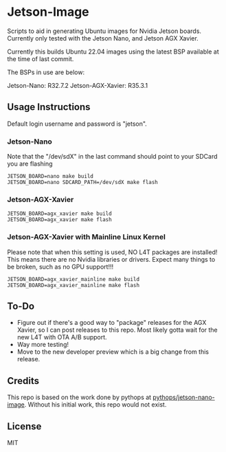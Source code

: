 # Jetson-Image

Scripts to aid in generating Ubuntu images for Nvidia Jetson boards. Currently only tested with the Jetson Nano, and Jetson AGX Xavier.

Currently this builds Ubuntu 22.04 images using the latest BSP available at the time of last commit.

The BSPs in use are below:

Jetson-Nano: R32.7.2
Jetson-AGX-Xavier: R35.3.1

## Usage Instructions

Default login username and password is "jetson".

### Jetson-Nano
Note that the "/dev/sdX" in the last command should point to your SDCard you are flashing
```
JETSON_BOARD=nano make build
JETSON_BOARD=nano SDCARD_PATH=/dev/sdX make flash
```

### Jetson-AGX-Xavier
```
JETSON_BOARD=agx_xavier make build
JETSON_BOARD=agx_xavier make flash
```

### Jetson-AGX-Xavier with Mainline Linux Kernel
Please note that when this setting is used, NO L4T packages are installed! This means
there are no Nvidia libraries or drivers. Expect many things to be broken, such as
no GPU support!!!
```
JETSON_BOARD=agx_xavier_mainline make build
JETSON_BOARD=agx_xavier_mainline make flash

```

## To-Do
* Figure out if there's a good way to "package" releases for the AGX Xavier, so I can post releases to this repo. Most likely gotta wait for the new L4T with OTA A/B support.
* Way more testing!
* Move to the new developer preview which is a big change from this release.

## Credits

This repo is based on the work done by pythops at [pythops/jetson-nano-image](https://github.com/pythops/jetson-nano-image). Without his initial work, this repo would not exist.

## License
MIT
